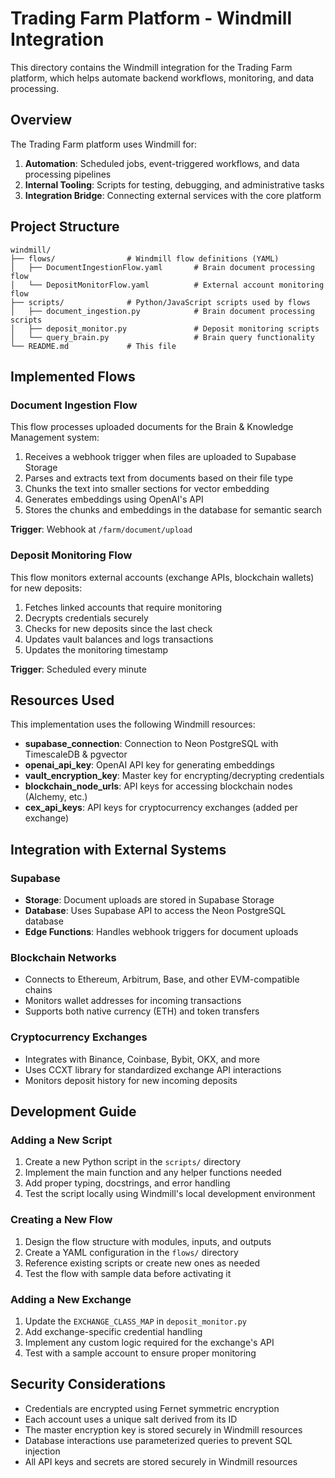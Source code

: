 # Trading Farm Platform - Windmill Integration

This directory contains the Windmill integration for the Trading Farm platform, which helps automate backend workflows, monitoring, and data processing.

## Overview

The Trading Farm platform uses Windmill for:

1. **Automation**: Scheduled jobs, event-triggered workflows, and data processing pipelines
2. **Internal Tooling**: Scripts for testing, debugging, and administrative tasks
3. **Integration Bridge**: Connecting external services with the core platform

## Project Structure

```
windmill/
├── flows/                # Windmill flow definitions (YAML)
│   ├── DocumentIngestionFlow.yaml       # Brain document processing flow
│   └── DepositMonitorFlow.yaml          # External account monitoring flow
├── scripts/              # Python/JavaScript scripts used by flows
│   ├── document_ingestion.py            # Brain document processing scripts
│   ├── deposit_monitor.py               # Deposit monitoring scripts
│   └── query_brain.py                   # Brain query functionality
└── README.md             # This file
```

## Implemented Flows

### Document Ingestion Flow

This flow processes uploaded documents for the Brain & Knowledge Management system:

1. Receives a webhook trigger when files are uploaded to Supabase Storage
2. Parses and extracts text from documents based on their file type
3. Chunks the text into smaller sections for vector embedding
4. Generates embeddings using OpenAI's API
5. Stores the chunks and embeddings in the database for semantic search

**Trigger**: Webhook at `/farm/document/upload`

### Deposit Monitoring Flow

This flow monitors external accounts (exchange APIs, blockchain wallets) for new deposits:

1. Fetches linked accounts that require monitoring
2. Decrypts credentials securely
3. Checks for new deposits since the last check
4. Updates vault balances and logs transactions
5. Updates the monitoring timestamp

**Trigger**: Scheduled every minute

## Resources Used

This implementation uses the following Windmill resources:

- **supabase_connection**: Connection to Neon PostgreSQL with TimescaleDB & pgvector
- **openai_api_key**: OpenAI API key for generating embeddings
- **vault_encryption_key**: Master key for encrypting/decrypting credentials
- **blockchain_node_urls**: API keys for accessing blockchain nodes (Alchemy, etc.)
- **cex_api_keys**: API keys for cryptocurrency exchanges (added per exchange)

## Integration with External Systems

### Supabase

- **Storage**: Document uploads are stored in Supabase Storage
- **Database**: Uses Supabase API to access the Neon PostgreSQL database
- **Edge Functions**: Handles webhook triggers for document uploads

### Blockchain Networks

- Connects to Ethereum, Arbitrum, Base, and other EVM-compatible chains
- Monitors wallet addresses for incoming transactions
- Supports both native currency (ETH) and token transfers

### Cryptocurrency Exchanges

- Integrates with Binance, Coinbase, Bybit, OKX, and more
- Uses CCXT library for standardized exchange API interactions
- Monitors deposit history for new incoming deposits

## Development Guide

### Adding a New Script

1. Create a new Python script in the `scripts/` directory
2. Implement the main function and any helper functions needed
3. Add proper typing, docstrings, and error handling
4. Test the script locally using Windmill's local development environment

### Creating a New Flow

1. Design the flow structure with modules, inputs, and outputs
2. Create a YAML configuration in the `flows/` directory
3. Reference existing scripts or create new ones as needed
4. Test the flow with sample data before activating it

### Adding a New Exchange

1. Update the `EXCHANGE_CLASS_MAP` in `deposit_monitor.py`
2. Add exchange-specific credential handling
3. Implement any custom logic required for the exchange's API
4. Test with a sample account to ensure proper monitoring

## Security Considerations

- Credentials are encrypted using Fernet symmetric encryption
- Each account uses a unique salt derived from its ID
- The master encryption key is stored securely in Windmill resources
- Database interactions use parameterized queries to prevent SQL injection
- All API keys and secrets are stored securely in Windmill resources